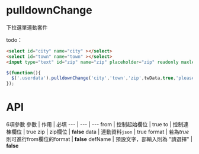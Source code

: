 pulldownChange
==============

下拉選單連動套件

todo：
 ```html
<select id="city" name="city" ></select>
<select id="town" name="town" ></select>
<input type="text" id="zip" name="zip" placeholder="zip" readonly maxlength="4" tabindex="-1" />
```
```javascript
$(function(){
  $('.userdata').pulldownChange('city','town','zip',twData,true,'please select');
});
```

API
===
6項參數
參數 | 作用 | 必填
--- | --- | ---
from | 控制起始欄位 | true
to | 控制連棟欄位 | true
zip | zip欄位 | **false**
data | 連動資料`json` | true
format | 若為*true*則可進行from欄位的format | **false**
defName | 預設文字，部輸入則為 "請選擇" | **false**

